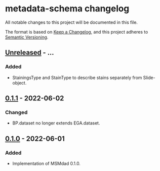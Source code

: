 # metadata-schema changelog

All notable changes to this project will be documented in this file.

The format is based on [Keep a Changelog](https://keepachangelog.com/en/1.0.0/),
and this project adheres to [Semantic Versioning](https://semver.org/spec/v2.0.0.html).

## [Unreleased] - ...
### Added
- StainingsType and StainType to describe stains separately from Slide-object.

## [0.1.1] - 2022-06-02
### Changed
- BP.dataset no longer extends EGA.dataset.

## [0.1.0] - 2022-06-01
### Added
- Implementation of MSMdad 0.1.0.


[Unreleased]: https://github.com/imi-bigpicture/metadata-schema/compare/0.1.1..HEAD
[0.1.1]: https://github.com/imi-bigpicture/metadata-schema/compare/v0.1.0..v0.1.1
[0.1.0]: https://github.com/imi-bigpicture/metadata-schema/tree/refs/tags/v0.1.0

